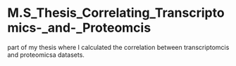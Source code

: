 # M.S_Thesis_Correlating_Transcriptomics-_and-_Proteomcis
part of my thesis where I calculated the correlation between transcriptomcis and proteomicsa datasets.
